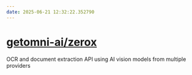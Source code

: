```yaml
---
date: 2025-06-21 12:32:22.352790
---
```


# [getomni-ai/zerox](https://github.com/getomni-ai/zerox)

OCR and document extraction API using AI vision models from multiple providers